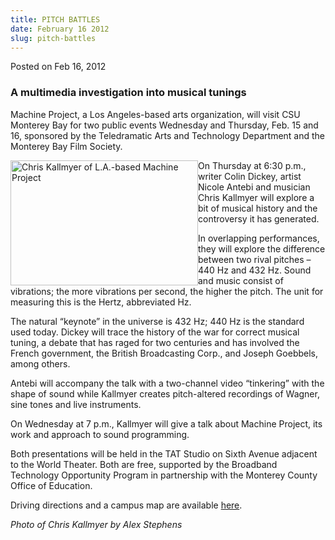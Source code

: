 ```yaml
---
title: PITCH BATTLES
date: February 16 2012
slug: pitch-battles
---
```


 



<span class="date">Posted on Feb 16, 2012    </span>
<h3>A multimedia investigation into musical tunings</h3>
<p>Machine Project, a Los Angeles-based arts organization, will
visit CSU Monterey Bay for two public events Wednesday and
Thursday, Feb. 15 and 16, sponsored by the Teledramatic Arts and
Technology Department and the Monterey Bay Film Society.</p>
<p><img alt="Chris Kallmyer of L.A.-based Machine Project" src="https://news.csumb.edu/sites/default/files/65/attachments/news/images/headshot_by_alex_stephens_.jpg" style="float:left; width:300px; height:200px">On Thursday at 6:30
p.m., writer Colin Dickey, artist Nicole Antebi and musician Chris
Kallmyer will explore a bit of musical history and the controversy
it has generated.</img></p>
<p>In overlapping performances, they will explore the difference
between two rival pitches &#x2013; 440 Hz and 432 Hz. Sound and music
consist of vibrations; the more vibrations per second, the higher
the pitch. The unit for measuring this is the Hertz, abbreviated
Hz.</p>
<p>The natural &#x201C;keynote&#x201D; in the universe is 432 Hz; 440 Hz is the
standard used today. Dickey will trace the history of the war for
correct musical tuning, a debate that has raged for two centuries
and has involved the French government, the British Broadcasting
Corp., and Joseph Goebbels, among others.</p>
<p>Antebi will accompany the talk with a two-channel video
&#x201C;tinkering&#x201D; with the shape of sound while Kallmyer creates
pitch-altered recordings of Wagner, sine tones and live
instruments.</p>
<p>On Wednesday at 7 p.m., Kallmyer will give a talk about Machine
Project, its work and approach to sound programming.</p>
<p>Both presentations will be held in the TAT Studio on Sixth
Avenue adjacent to the World Theater. Both are free, supported by
the Broadband Technology Opportunity Program in partnership with
the Monterey County Office of Education.</p>
<p>Driving directions and a campus map are available <a href="https://csumb.edu/map" rel="nofollow">here</a>.</p>
<p class="small"><em>Photo of Chris Kallmyer by Alex
Stephens</em><br>
&#xA0;</br></p>





```
